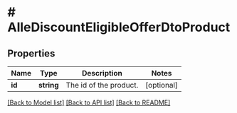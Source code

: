 # # AlleDiscountEligibleOfferDtoProduct

## Properties

Name | Type | Description | Notes
------------ | ------------- | ------------- | -------------
**id** | **string** | The id of the product. | [optional]

[[Back to Model list]](../../README.md#models) [[Back to API list]](../../README.md#endpoints) [[Back to README]](../../README.md)
